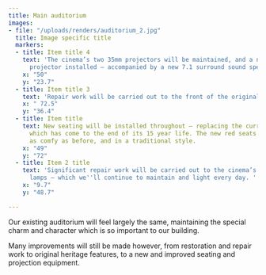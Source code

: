 ```yaml
---
title: Main auditorium
images:
- file: "/uploads/renders/auditorium_2.jpg"
  title: Image specific title
  markers:
  - title: Item title 4
    text: 'The cinema’s two 35mm projectors will be maintained, and a new digital
      projector installed – accompanied by a new 7.1 surround sound speaker system. '
    x: "50"
    y: "23.7"
  - title: Item title 3
    text: 'Repair work will be carried out to the front of the original ornate balcony. '
    x: " 72.5"
    y: "36.4"
  - title: Item title
    text: New seating will be installed throughout – replacing the current seating
      which has come to the end of its 15 year life. The new red seats will be just
      as comfy as before, and in a traditional style.
    x: "49"
    y: "72"
  - title: Item 2 title
    text: 'Significant repair work will be carried out to the cinema’s unique gas
      lamps – which we''ll continue to maintain and light every day. '
    x: "9.7"
    y: "48.7"

---
```

Our existing auditorium will feel largely the same, maintaining the special charm and character which is so important to our building.

Many improvements will still be made however, from restoration and repair work to original heritage features, to a new and improved seating and projection equipment.